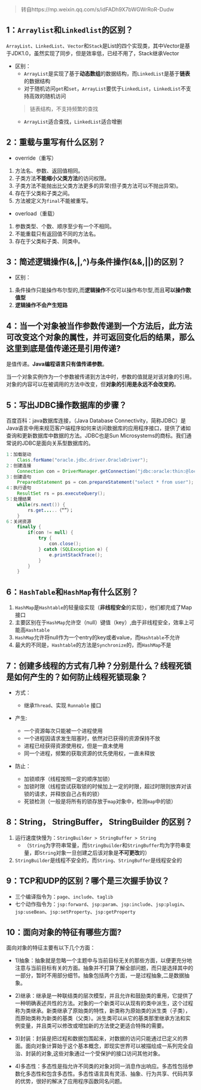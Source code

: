 > 转自https://mp.weixin.qq.com/s/idFADh9X7bWGWrRoR-Dudw

## 1：`Arraylist`和`Linkedlist`的区别？
`ArrayList`、`LinkedList`、`Vector`和`Stack`是List的四个实现类，其中Vector是基于JDK1.0，虽然实现了同步，但是效率低，已经不用了，Stack继承Vector

- 区别：
  - `ArrayList`是实现了基于**动态数组**的数据结构，而`LinkedList`是基于**链表**的数据结构
  - 对于随机访问`get`和`set`，`ArrayList`要优于`LinkedList`，`LinkedList`不支持高效的随机访问
  > 链表结构，不支持频繁的查找
  - `ArrayList`适合查找，`LinkedList`适合增删

## 2：重载与重写有什么区别？
- override（重写）
1. 方法名、参数、返回值相同。
2. 子类方法**不能缩小父类方法**的访问权限。
3. 子类方法不能抛出比父类方法更多的异常(但子类方法可以不抛出异常)。
4. 存在于父类和子类之间。 
5. 方法被定义为`final`不能被重写。

- overload（重载）
1. 参数类型、个数、顺序至少有一个不相同。 
2. 不能重载只有返回值不同的方法名。
3. 存在于父类和子类、同类中。

## 3：简述逻辑操作(&,|,^)与条件操作(&&,||)的区别？
- 区别：
1. 条件操作只能操作布尔型的,而**逻辑操作**不仅可以操作布尔型,而且**可以操作数值型**
2. **逻辑操作不会产生短路**

## 4：当一个对象被当作参数传递到一个方法后，此方法可改变这个对象的属性，并可返回变化后的结果，那么这里到底是值传递还是引用传递?
是值传递。**Java编程语言只有值传递参数**。

当一个对象实例作为一个参数被传递到方法中时，参数的值就是对该对象的引用。对象的内容可以在被调用的方法中改变，但**对象的引用是永远不会改变的**。

## 5：写出JDBC操作数据库的步骤？
百度百科：java数据库连接，（Java Database Connectivity，简称JDBC）是Java语言中用来规范客户端程序如何来访问数据库的应用程序接口，提供了诸如查询和更新数据库中数据的方法。JDBC也是Sun Microsystems的商标。我们通常说的JDBC是面向关系型数据库的。

```java
1：加载驱动
    Class.forName("oracle.jdbc.driver.OracleDriver");
2：创建连接
    Connection con = DriverManager.getConnection("jdbc:oracle:thin:@localhost:1521:orcl", "1111", "1111");
3：创建语句
    PreparedStatement ps = con.prepareStatement("select * from user");
4：执行语句
    ResultSet rs = ps.executeQuery();
5：处理结果
    while(rs.next()) {
        rs.get.....（“”）；
    }
6：关闭资源
    finally {
        if(con != null) {
            try {
                con.close();
            } catch (SQLException e) {
                e.printStackTrace();
            }
        }
    }
```

## 6：`HashTable`和`HashMap`有什么区别？
1. `HashMap`是`Hashtable`的轻量级实现（**非线程安全**的实现），他们都完成了Map接口
2. 主要区别在于`HashMap`允许空（null）键值（key）,由于非线程安全，效率上可能高`Hashtable`
3. `HashMap`允许将null作为一个entry的key或者value，而`Hashtable`不允许
4. 最大的不同是，`Hashtable`的方法是`Synchronize`的，而`HashMap`不是

## 7：创建多线程的方式有几种？分别是什么？线程死锁是如何产生的？如何防止线程死锁现象？

- 方式：
  - 继承`Thread`、实现 `Runnable` 接口

- 产生:
    - 一个资源每次只能被一个进程使用
    - 一个进程因请求发生阻塞时，依然对已获得的资源保持不放
    - 进程已经获得资源使用权，但是一直未使用
    - 同一个进程，频繁的获取资源的优先使用权，一直未释放

- 防止：
    - 加锁顺序（线程按照一定的顺序加锁）
    - 加锁时限（线程尝试获取锁的时候加上一定的时限，超过时限则放弃对该锁的请求，并释放自己占有的锁）
    - 死锁检测（一般是将所有的锁存放于`map`对象中，检测`map`中的锁）

## 8：String， StringBuffer， StringBuilder 的区别？
1. 运行速度快慢为：`StringBuilder > StringBuffer > String`
    - （`String`为字符串常量，而`StringBuilder`和`StringBuffer`均为字符串变量，即`String`对象一旦创建之后该对象是**不可更改**的）
2. `StringBuilder`是线程不安全的，而`String`、`StringBuffer`是线程安全的

## 9：TCP和UDP的区别？哪个是三次握手协议？
- 三个编译指令为：`page`、`include`、`taglib`
- 七个动作指令为：`jsp:forward`、`jsp:param`、`jsp:include`、`jsp:plugin`、`jsp:useBean`、`jsp:setProperty`、`jsp:getProperty`

## 10：面向对象的特征有哪些方面? 
面向对象的特征主要有以下几个方面：

- 1)抽象：抽象就是忽略一个主题中与当前目标无关的那些方面，以便更充分地注意与当前目标有关的方面。抽象并不打算了解全部问题，而只是选择其中的一部分，暂时不用部分细节。抽象包括两个方面，一是过程抽象,二是数据抽象。

- 2)继承：继承是一种联结类的层次模型，并且允许和鼓励类的重用，它提供了一种明确表述共性的方法。对象的一个新类可以从现有的类中派生，这个过程称为类继承。新类继承了原始类的特性，新类称为原始类的派生类（子类），而原始类称为新类的基类（父类）。派生类可以从它的基类那里继承方法和实例变量，并且类可以修改或增加新的方法使之更适合特殊的需要。

- 3)封装：封装是把过程和数据包围起来，对数据的访问只能通过已定义的界面。面向对象计算始于这个基本概念，即现实世界可以被描绘成一系列完全自治、封装的对象,这些对象通过一个受保护的接口访问其他对象。

- 4)多态性：多态性是指允许不同类的对象对同一消息作出响应。多态性包括参数化多态性和包含多态性。多态性语言具有灵活、抽象、行为共享、代码共享的优势，很好的解决了应用程序函数同名问题。